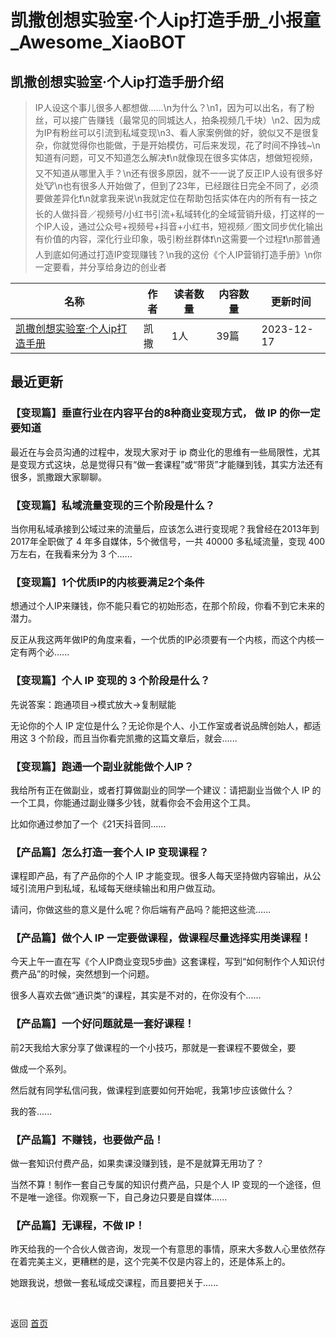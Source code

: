 # 凯撒创想实验室·个人ip打造手册_小报童_Awesome_XiaoBOT

## 凯撒创想实验室·个人ip打造手册介绍
> IP人设这个事儿很多人都想做……\n为什么？\n1，因为可以出名，有了粉丝，可以接广告赚钱（最常见的同城达人，拍条视频几千块）\n2、因为成为IP有粉丝可以引流到私域变现\n3、看人家案例做的好，貌似又不是很复杂，你就觉得你也能做，于是开始模仿，可后来发现，花了时间不挣钱~\n知道有问题，可又不知道怎么解决❗\n就像现在很多实体店，想做短视频，又不知道从哪里入手？\n还有很多原因，就不一一说了反正IP人设有很多好处🐮\n也有很多人开始做了，但到了23年，已经跟往日完全不同了，必须要做差异化❗\n就拿我来说\n我就定位在帮助包括实体在内的所有有一技之长的人做抖音／视频号/小红书引流+私域转化的全域营销升级，打这样的一个IP人设，通过公众号+视频号+抖音+小红书，短视频／图文同步优化输出有价值的内容，深化行业印象，吸引粉丝群体❗\n这需要一个过程❗\n那普通人到底如何通过打造IP变现赚钱？\n我的这份《个人IP营销打造手册》\n你一定要看，并分享给身边的创业者  
  


|名称|作者|读者数量|内容数量|更新时间|
|---|---|---|---|---|
|[凯撒创想实验室·个人ip打造手册](https://xiaobot.net/p/kaisacx?refer=9c3f1c95-a052-465a-9902-f6d75080262a)|凯撒|1人|39篇|2023-12-17|

## 最近更新
### 【变现篇】垂直行业在内容平台的8种商业变现方式， 做 IP 的你一定要知道

最近在与会员沟通的过程中，发现大家对于 ip
商业化的思维有一些局限性，尤其是变现方式这块，总是觉得只有“做一套课程”或“带货”才能赚到钱，其实方法还有很多，凯撒跟大家聊聊。

### 【变现篇】私域流量变现的三个阶段是什么？

当你用私域承接到公域过来的流量后，应该怎么进行变现呢？我曾经在2013年到2017年全职做了 4 年多自媒体，5个微信号，一共 40000 多私域流量，变现
400 万左右，在我看来分为 3 个......

### 【变现篇】1个优质IP的内核要满足2个条件

想通过个人IP来赚钱，你不能只看它的初始形态，在那个阶段，你看不到它未来的潜力。

反正从我这两年做IP的角度来看，一个优质的IP必须要有一个内核，而这个内核一定有两个必......

### 【变现篇】个人 IP 变现的 3 个阶段是什么？

先说答案：跑通项目→模式放大→复制赋能

无论你的个人 IP 定位是什么？无论你是个人、小工作室或者说品牌创始人，都适用这 3 个阶段，而且当你看完凯撒的这篇文章后，就会......

### 【变现篇】跑通一个副业就能做个人IP？

我给所有正在做副业，或者打算做副业的同学一个建议：请把副业当做个人 IP 的一个工具，你能通过副业赚多少钱，就看你会不会用这个工具。

比如你通过参加了一个《21天抖音同......

### 【产品篇】怎么打造一套个人 IP 变现课程？

课程即产品，有了产品你的个人 IP 才能变现。很多人每天坚持做内容输出，从公域引流用户到私域，私域每天继续输出和用户做互动。

请问，你做这些的意义是什么呢？你后端有产品吗？能把这些流......

### 【产品篇】做个人 IP 一定要做课程，做课程尽量选择实用类课程！

今天上午一直在写《个人IP商业变现5步曲》这套课程，写到“如何制作个人知识付费产品”的时候，突然想到一个问题。

很多人喜欢去做“通识类”的课程，其实是不对的，在你没有个......

### 【产品篇】一个好问题就是一套好课程！

前2天我给大家分享了做课程的一个小技巧，那就是一套课程不要做全，要

做成一个系列。

然后就有同学私信问我，做课程到底要如何开始呢，我第1步应该做什么？

我的答......

### 【产品篇】不赚钱，也要做产品！

做一套知识付费产品，如果卖课没赚到钱，是不是就算无用功了？

当然不算！制作一套自己专属的知识付费产品，只是个人 IP 变现的一个途径，但不是唯一途径。你观察一下，自己身边只要是自媒体......

### 【产品篇】无课程，不做 IP！

昨天给我的一个合伙人做咨询，发现一个有意思的事情，原来大多数人心里依然存在着完美主义，更糟糕的是，这个完美不仅是内容上的，还是体系上的。

她跟我说，想做一套私域成交课程，而且要把关于......


<a href="https://github.com/Reno9527/awesome-xiaobot" style="color: white; text-decoration: none;">awesome-xiaobot</a>

返回 [首页](../README.md)
